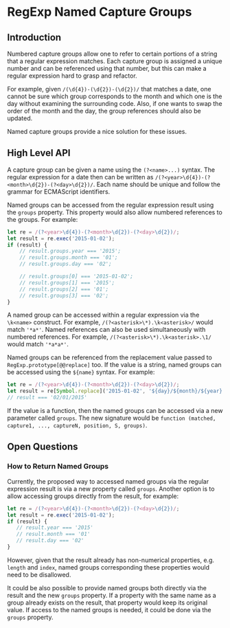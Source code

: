 # RegExp Named Capture Groups

## Introduction

Numbered capture groups allow one to refer to certain portions of a string that a regular expression matches. Each capture group is assigned a unique number and can be referenced using that number, but this can make a regular expression hard to grasp and refactor.

For example, given `/(\d{4})-(\d{2})-(\d{2})/` that matches a date, one cannot be sure which group corresponds to the month and which one is the day without examining the surrounding code. Also, if one wants to swap the order of the month and the day, the group references should also be updated.

Named capture groups provide a nice solution for these issues.

## High Level API

A capture group can be given a name using the `(?<name>...)` syntax. The regular expression for a date then can be written as `/(?<year>\d{4})-(?<month>\d{2})-(?<day>\d{2})/`. Each name should be unique and follow the grammar for ECMAScript identifiers.

Named groups can be accessed from the regular expression result using the `groups` property. This property would also allow numbered references to the groups. For example:

```js
let re = /(?<year>\d{4})-(?<month>\d{2})-(?<day>\d{2})/;
let result = re.exec('2015-01-02');
if (result) {
    // result.groups.year === '2015';
    // result.groups.month === '01';
    // result.groups.day === '02';

    // result.groups[0] === '2015-01-02';
    // result.groups[1] === '2015';
    // result.groups[2] === '01';
    // result.groups[3] === '02';
}
```

A named group can be accessed within a regular expression via the `\k<name>` construct. For example, `/(?<asterisk>\*).\k<asterisk>/` would match `'*a*'`. Named references can also be used simultaneously with numbered references. For example, `/(?<asterisk>\*).\k<asterisk>.\1/` would match `'*a*a*'`.

Named groups can be referenced from the replacement value passed to `RegExp.prototype[@@replace]` too. If the value is a string, named groups can be accessed using the `${name}` syntax. For example:

 ```js
let re = /(?<year>\d{4})-(?<month>\d{2})-(?<day>\d{2})/;
let result = re[Symbol.replace]('2015-01-02', '${day}/${month}/${year}');
// result === '02/01/2015'
```

If the value is a function, then the named groups can be accessed via a new parameter called `groups`. The new signature would be `function (matched, capture1, ..., captureN, position, S, groups)`.

## Open Questions

### How to Return Named Groups

Currently, the proposed way to accessed named groups via the regular expression result is via a new property called `groups`. Another option is to allow accessing groups directly from the result, for example:

 ```js
let re = /(?<year>\d{4})-(?<month>\d{2})-(?<day>\d{2})/;
let result = re.exec('2015-01-02');
if (result) {
    // result.year === '2015'
    // result.month === '01'
    // result.day === '02'
}
 ```

However, given that the result already has non-numerical properties, e.g. `length` and `index`, named groups corresponding these properties would need to be disallowed.

It could be also possible to provide named groups both directly via the result and the new `groups` property. If a property with the same name as a group already exists on the result, that property would keep its original value. If access to the named groups is needed, it could be done via the `groups` property.

